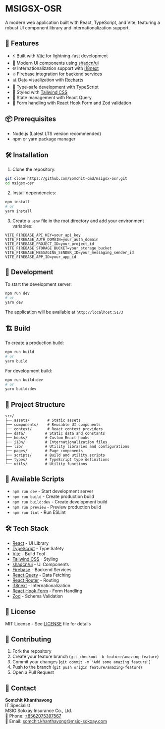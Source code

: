 # MSIGSX-OSR

A modern web application built with React, TypeScript, and Vite, featuring a robust UI component library and internationalization support.

## 🚀 Features

- ⚡️ Built with [Vite](https://vitejs.dev/) for lightning-fast development
- 🎨 Modern UI components using [shadcn/ui](https://ui.shadcn.com/)
- 🌐 Internationalization support with [i18next](https://www.i18next.com/)
- 🔥 Firebase integration for backend services
- 📊 Data visualization with [Recharts](https://recharts.org/)
- 🎯 Type-safe development with TypeScript
- 🎨 Styled with [Tailwind CSS](https://tailwindcss.com/)
- 🔄 State management with React Query
- 📝 Form handling with React Hook Form and Zod validation

## 📦 Prerequisites

- Node.js (Latest LTS version recommended)
- npm or yarn package manager

## 🛠️ Installation

1. Clone the repository:
```bash
git clone https://github.com/Somchit-cmd/msigsx-osr.git
cd msigsx-osr
```

2. Install dependencies:
```bash
npm install
# or
yarn install
```

3. Create a `.env` file in the root directory and add your environment variables:
```env
VITE_FIREBASE_API_KEY=your_api_key
VITE_FIREBASE_AUTH_DOMAIN=your_auth_domain
VITE_FIREBASE_PROJECT_ID=your_project_id
VITE_FIREBASE_STORAGE_BUCKET=your_storage_bucket
VITE_FIREBASE_MESSAGING_SENDER_ID=your_messaging_sender_id
VITE_FIREBASE_APP_ID=your_app_id
```

## 🚀 Development

To start the development server:

```bash
npm run dev
# or
yarn dev
```

The application will be available at `http://localhost:5173`

## 🏗️ Build

To create a production build:

```bash
npm run build
# or
yarn build
```

For development build:

```bash
npm run build:dev
# or
yarn build:dev
```

## 📁 Project Structure

```
src/
├── assets/        # Static assets
├── components/    # Reusable UI components
├── context/       # React context providers
├── data/         # Static data and constants
├── hooks/        # Custom React hooks
├── i18n/         # Internationalization files
├── lib/          # Utility libraries and configurations
├── pages/        # Page components
├── scripts/      # Build and utility scripts
├── types/        # TypeScript type definitions
└── utils/        # Utility functions
```

## 🧪 Available Scripts

- `npm run dev` - Start development server
- `npm run build` - Create production build
- `npm run build:dev` - Create development build
- `npm run preview` - Preview production build
- `npm run lint` - Run ESLint

## 🛠️ Tech Stack

- [React](https://reactjs.org/) - UI Library
- [TypeScript](https://www.typescriptlang.org/) - Type Safety
- [Vite](https://vitejs.dev/) - Build Tool
- [Tailwind CSS](https://tailwindcss.com/) - Styling
- [shadcn/ui](https://ui.shadcn.com/) - UI Components
- [Firebase](https://firebase.google.com/) - Backend Services
- [React Query](https://tanstack.com/query/latest) - Data Fetching
- [React Router](https://reactrouter.com/) - Routing
- [i18next](https://www.i18next.com/) - Internationalization
- [React Hook Form](https://react-hook-form.com/) - Form Handling
- [Zod](https://zod.dev/) - Schema Validation

## 📝 License

MIT License - See [LICENSE](LICENSE) file for details

## 👥 Contributing

1. Fork the repository
2. Create your feature branch (`git checkout -b feature/amazing-feature`)
3. Commit your changes (`git commit -m 'Add some amazing feature'`)
4. Push to the branch (`git push origin feature/amazing-feature`)
5. Open a Pull Request

## 📧 Contact

**Somchit Khanthavong**  
IT Specialist  
MSIG Sokxay Insurance Co., Ltd.  
📱 Phone: [+8562075397567](tel:+8562075397567)  
📧 Email: [somchit.khanthavong@msig-sokxay.com](mailto:somchit.khanthavong@msig-sokxay.com)
